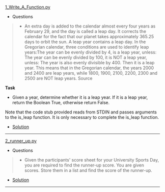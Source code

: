 [1_Write_A_Function.py](https://www.hackerrank.com/challenges/write-a-function/problem)
* Questions
> * An extra day is added to the calendar almost every four years as February 29, and the day is called a leap day. It corrects the calendar for the fact
>  that our planet takes approximately 365.25 days to orbit the sun. A leap year contains a leap day.
>  In the Gregorian calendar, three conditions are used to identify leap years:The year can be evenly divided by 4, is a leap year, unless:
The year can be evenly divided by 100, it is NOT a leap year, unless:
The year is also evenly divisible by 400. Then it is a leap year.
This means that in the Gregorian calendar, the years 2000 and 2400 are leap years, while 1800, 1900, 2100, 2200, 2300 and 2500 are NOT leap years. Source

**Task**
* Given a year, determine whether it is a leap year. If it is a leap year, return the Boolean True, otherwise return False.

Note that the code stub provided reads from STDIN and passes arguments to the is_leap function. It is only necessary to complete the is_leap function.
* [Solution](https://github.com/Jtrahan88/Python/blob/main/Online_Code_Solutions/HackerRank/Python_Intermediate/1_Write_A_Function.py)
---

[2_runner_up.py](https://www.hackerrank.com/challenges/find-second-maximum-number-in-a-list/problem?isFullScreen=true)
* Questions
> * Given the participants' score sheet for your University Sports Day, you are required to find the runner-up score. You are given  scores. Store them in a list and find the score of the runner-up.
* [Solution](https://github.com/Jtrahan88/Python/blob/main/Online_Code_Solutions/HackerRank/Python_Intermediate/2_runner_up.py)
---
